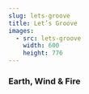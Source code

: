 ```yaml
---
slug: lets-groove
title: Let’s Groove
images:
  - src: lets-groove
    width: 600
    height: 776
---
```

### Earth, Wind & Fire

<div data-player="Lrle0x_DHBM"></div>